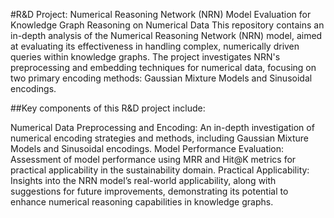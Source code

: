 #R&D Project: Numerical Reasoning Network (NRN) Model Evaluation for Knowledge Graph Reasoning on Numerical Data
This repository contains an in-depth analysis of the Numerical Reasoning Network (NRN) model, aimed at evaluating its effectiveness in handling complex, numerically driven queries within knowledge graphs. The project investigates NRN's preprocessing and embedding techniques for numerical data, focusing on two primary encoding methods: Gaussian Mixture Models and Sinusoidal encodings.

##Key components of this R&D project include:

Numerical Data Preprocessing and Encoding: An in-depth investigation of numerical encoding strategies and methods, including Gaussian Mixture Models and Sinusoidal encodings.
Model Performance Evaluation: Assessment of model performance using MRR and Hit@K metrics for practical applicability in the sustainability domain.
Practical Applicability: Insights into the NRN model’s real-world applicability, along with suggestions for future improvements, demonstrating its potential to enhance numerical reasoning capabilities in knowledge graphs.
